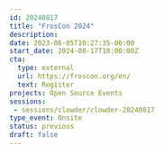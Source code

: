 ```yaml
---
id: 20240817
title: "FrosCon 2024"
description: 
date: 2023-06-05T10:27:35-06:00
start_date: 2024-08-17T10:00:00Z
cta: 
  type: external
  url: https://froscon.org/en/
  text: Register
projects: Open Source Events
sessions: 
 - sessions/clowder/clowder-20240817
type_event: Onsite
status: previous
draft: false
---
```


